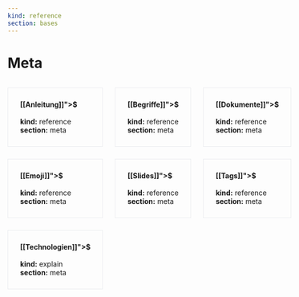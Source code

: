 ```yaml
---
kind: reference
section: bases
---
```


# Meta

<div style="display: grid; grid-template-columns: repeat(3, 1fr); gap: 1.5rem; margin: 2rem 0;">
  <div style="border: 1px solid #eaecef; padding: 1.5rem;">
    <strong>[[Anleitung]]">$</a></strong><br/><br/>
    <strong>kind:</strong> reference<br/>
    <strong>section:</strong> meta<br/>
  </div>
  <div style="border: 1px solid #eaecef; padding: 1.5rem;">
    <strong>[[Begriffe]]">$</a></strong><br/><br/>
    <strong>kind:</strong> reference<br/>
    <strong>section:</strong> meta<br/>
  </div>
  <div style="border: 1px solid #eaecef; padding: 1.5rem;">
    <strong>[[Dokumente]]">$</a></strong><br/><br/>
    <strong>kind:</strong> reference<br/>
    <strong>section:</strong> meta<br/>
  </div>
  <div style="border: 1px solid #eaecef; padding: 1.5rem;">
    <strong>[[Emoji]]">$</a></strong><br/><br/>
    <strong>kind:</strong> reference<br/>
    <strong>section:</strong> meta<br/>
  </div>
  <div style="border: 1px solid #eaecef; padding: 1.5rem;">
    <strong>[[Slides]]">$</a></strong><br/><br/>
    <strong>kind:</strong> reference<br/>
    <strong>section:</strong> meta<br/>
  </div>
  <div style="border: 1px solid #eaecef; padding: 1.5rem;">
    <strong>[[Tags]]">$</a></strong><br/><br/>
    <strong>kind:</strong> reference<br/>
    <strong>section:</strong> meta<br/>
  </div>
  <div style="border: 1px solid #eaecef; padding: 1.5rem;">
    <strong>[[Technologien]]">$</a></strong><br/><br/>
    <strong>kind:</strong> explain<br/>
    <strong>section:</strong> meta<br/>
  </div>
</div>

